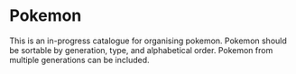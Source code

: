 # Pokemon
This is an in-progress catalogue for organising pokemon.
Pokemon should be sortable by generation, type, and alphabetical order.
Pokemon from multiple generations can be included.

